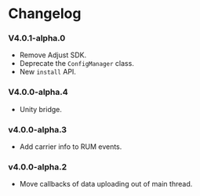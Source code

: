 # Changelog

### V4.0.1-alpha.0

- Remove Adjust SDK.
- Deprecate the `ConfigManager` class.
- New `install` API.

### V4.0.0-alpha.4

* Unity bridge.

### v4.0.0-alpha.3

* Add carrier info to RUM events.

### v4.0.0-alpha.2

* Move callbacks of data uploading out of main thread.


